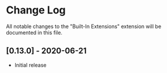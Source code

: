 # Change Log
All notable changes to the "Built-In Extensions" extension will be documented in this file.

## [0.13.0] - 2020-06-21
- Initial release
